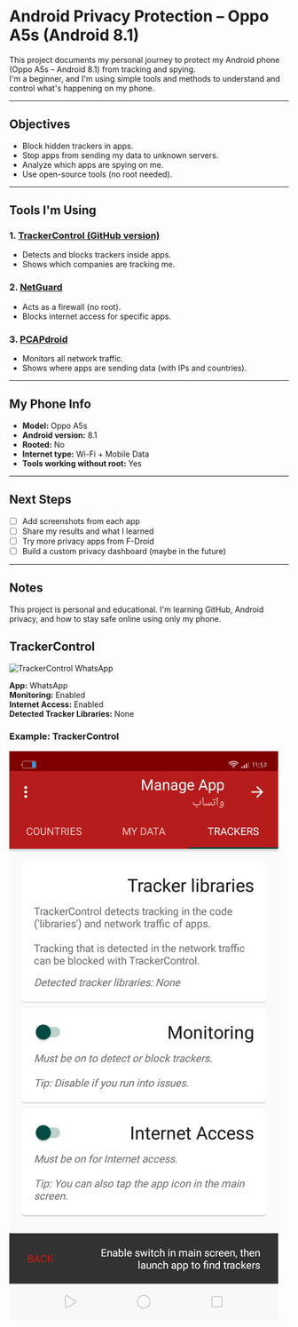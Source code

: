 # Android Privacy Protection – Oppo A5s (Android 8.1)

This project documents my personal journey to protect my Android phone (Oppo A5s – Android 8.1) from tracking and spying.  
I'm a beginner, and I'm using simple tools and methods to understand and control what's happening on my phone.

---

## Objectives

- Block hidden trackers in apps.
- Stop apps from sending my data to unknown servers.
- Analyze which apps are spying on me.
- Use open-source tools (no root needed).

---

## Tools I'm Using

### 1. [TrackerControl (GitHub version)](https://play.google.com/store/apps/details?id=net.kollnig.missioncontrol.fdroid)
- Detects and blocks trackers inside apps.
- Shows which companies are tracking me.

### 2. [NetGuard](https://play.google.com/store/apps/details?id=eu.faircode.netguard)
- Acts as a firewall (no root).
- Blocks internet access for specific apps.

### 3. [PCAPdroid](https://play.google.com/store/apps/details?id=app.greyshirts.pcapdroid)
- Monitors all network traffic.
- Shows where apps are sending data (with IPs and countries).

---

## My Phone Info

- **Model:** Oppo A5s  
- **Android version:** 8.1  
- **Rooted:** No  
- **Internet type:** Wi-Fi + Mobile Data  
- **Tools working without root:** Yes

---

## Next Steps

- [ ] Add screenshots from each app
- [ ] Share my results and what I learned
- [ ] Try more privacy apps from F-Droid
- [ ] Build a custom privacy dashboard (maybe in the future)

---

## Notes

This project is personal and educational. I'm learning GitHub, Android privacy, and how to stay safe online using only my phone.
## TrackerControl

![TrackerControl WhatsApp](./screenshots/trackercontrol-whatsapp.jpg)

**App:** WhatsApp  
**Monitoring:** Enabled  
**Internet Access:** Enabled  
**Detected Tracker Libraries:** None
### Example: TrackerControl

![TrackerControl Screenshot](screenshots/Screenshot_2025-05-08-11-45-33-13.png)
